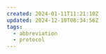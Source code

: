 ```yaml
---
created: 2024-01-11T11:21:10Z
updated: 2024-12-10T08:34:56Z
tags:
  - abbreviation
  - protocol
---
```

